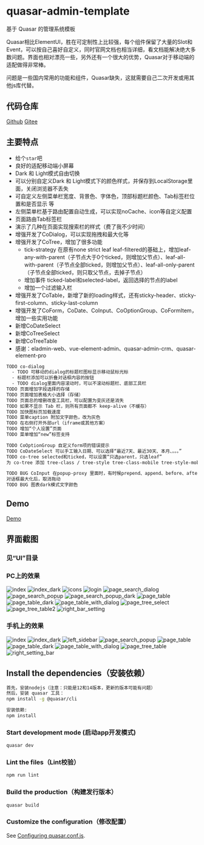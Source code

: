 # quasar-admin-template

基于 Quasar 的管理系统模板

Quasar相比ElementUI，胜在可定制性上比较强，每个组件保留了大量的Slot和Event，可以按自己喜好自定义，同时官网文档也相当详细，看文档能解决绝大多数问题。界面也相对漂亮一些，另外还有一个很大的优势，Quasar对于移动端的适配做得非常棒。

问题是一些国内常用的功能和组件，Quasar缺失，这就需要自己二次开发或用其他js库代替。

## 代码仓库
[Github](https://github.com/jinjingmail/quasar-admin-template)
[Gitee](https://gitee.com/jinjinge/quasar-admin-template)

## 主要特点
- 给个`star`吧
- 良好的适配移动端小屏幕
- Dark 和 Light模式自由切换
- 可以分别自定义Dark 和 Light模式下的颜色样式，并保存到LocalStorage里面，关闭浏览器不丢失
 - 可自定义左侧菜单栏宽度、背景色、字体色，顶部标题栏颜色、Tab标签栏位置和是否显示 等
- 左侧菜单栏基于路由配置自动生成，可以实现noCache、icon等自定义配置
- 页面路由Tab标签栏
- 演示了几种在页面实现搜索栏的样式（费了我不少时间）
- 增强开发了CoDialog，可以实现拖拽和最大化等
- 增强开发了CoTree，增加了很多功能
  - tick-strategy 在原有none strict leaf leaf-filtered的基础上，增加leaf-any-with-parent（子节点大于0个ticked，则增加父节点）、leaf-all-with-parent（子节点全部ticked，则增加父节点）、leaf-all-only-parent（子节点全部ticked，则只取父节点，去掉子节点）
  - 增加事件 ticked-label和selected-label，返回选择的节点的label
  - 增加一个过滤输入栏
- 增强开发了CoTable，新增了新的loading样式，还有sticky-header、sticky-first-column、sticky-last-column
- 增强开发了CoForm，CoDate、CoInput、CoOptionGroup、CoFormItem，增加一些实用功能
- 新增CoDateSelect
- 新增CoTreeSelect
- 新增CoTreeTable
- 感谢：eladmin-web、vue-element-admin、quasar-admin-crm、quasar-element-pro

```bash
TODO co-dialog
  - TODO 可移动的dialog的标题栏图标显示移动鼠标光标
  - 标题栏添加可以折叠对话框内容的按钮
  - TODO dialog里面内容滚动时，可以不滚动标题栏、底部工具栏
TODO 页面增加字段选择的存储
TODO 页面增加表格大小选择（存储）
TODO 页面总的增删改查工具栏，可以配置为变灰还是消失
TODO 如果不显示 Tab 栏，则所有页面都不 keep-alive（不缓存）
TODO 加快图标页加载速度
TODO 菜单caption 附加文字颜色，改为灰色
TODO 在右侧打开外部url（iframe或其他方案）
TODO 增加“个人设置”页面
TODO 菜单增加“new”标签支持

TODO CoOptionGroup 自定义form项的错误提示
TODO CoDateSelect 可以手工输入日期、可以选择“最近7天、最近30天、本月、。。。”
TODO co-tree selected和ticked，可以设置“只选parent，只选leaf”
为 co-tree 添加 tree-class / tree-style tree-class-mobile tree-style-mobile

TODO BUG CoInput 在popup-proxy 里面时，有时候prepend、append、before、after 的slot会失效
对话框最大化后，取消拖动
TODO BUG 图表dark模式文字颜色
```

## Demo
[Demo](http://jinjinge.gitee.io/quasar-admin-template)

## 界面截图
### 见“UI”目录
### PC上的效果
![index](https://gitee.com/jinjinge/quasar-admin-template/raw/main/UI/v0.9/index.jpg)
![index_dark](https://gitee.com/jinjinge/quasar-admin-template/raw/main/UI/v0.9/index_dark.jpg)
![icons](https://gitee.com/jinjinge/quasar-admin-template/raw/main/UI/v0.9/icons.jpg)
![login](https://gitee.com/jinjinge/quasar-admin-template/raw/main/UI/v0.9/login.jpg)
![page_search_dialog](https://gitee.com/jinjinge/quasar-admin-template/raw/main/UI/v0.9/page_search_dialog.jpg)
![page_search_popup](https://gitee.com/jinjinge/quasar-admin-template/raw/main/UI/v0.9/page_search_popup.jpg)
![page_search_popup_dark](https://gitee.com/jinjinge/quasar-admin-template/raw/main/UI/v0.9/page_search_popup_dark.jpg)
![page_table](https://gitee.com/jinjinge/quasar-admin-template/raw/main/UI/v0.9/page_table.jpg)
![page_table_dark](https://gitee.com/jinjinge/quasar-admin-template/raw/main/UI/v0.9/page_table_dark.jpg)
![page_table_with_dialog](https://gitee.com/jinjinge/quasar-admin-template/raw/main/UI/v0.9/page_table_with_dialog.jpg)
![page_tree_select](https://gitee.com/jinjinge/quasar-admin-template/raw/main/UI/v0.9/page_tree_select.jpg)
![page_tree_table2](https://gitee.com/jinjinge/quasar-admin-template/raw/main/UI/v0.9/page_tree_table2.jpg)
![right_bar_setting](https://gitee.com/jinjinge/quasar-admin-template/raw/main/UI/v0.9/right_bar_setting.jpg)

### 手机上的效果
![index](https://gitee.com/jinjinge/quasar-admin-template/raw/main/UI/v0.9/mobile/index.png)
![index_dark](https://gitee.com/jinjinge/quasar-admin-template/raw/main/UI/v0.9/mobile/index_dark.png)
![left_sidebar](https://gitee.com/jinjinge/quasar-admin-template/raw/main/UI/v0.9/mobile/left_sidebar.png)
![page_search_popup](https://gitee.com/jinjinge/quasar-admin-template/raw/main/UI/v0.9/mobile/page_search_popup.png)
![page_table](https://gitee.com/jinjinge/quasar-admin-template/raw/main/UI/v0.9/mobile/page_table.png)
![page_table_dark](https://gitee.com/jinjinge/quasar-admin-template/raw/main/UI/v0.9/mobile/page_table_dark.png)
![page_table_with_dialog](https://gitee.com/jinjinge/quasar-admin-template/raw/main/UI/v0.9/mobile/page_table_with_dialog.png)
![page_tree_table](https://gitee.com/jinjinge/quasar-admin-template/raw/main/UI/v0.9/mobile/page_tree_table.png)
![right_setting_bar](https://gitee.com/jinjinge/quasar-admin-template/raw/main/UI/v0.9/mobile/right_setting_bar.png)


## Install the dependencies（安装依赖）
```bash
首先，安装nodejs（注意：只能是12和14版本，更新的版本可能有问题）
然后，安装 quasar 工具：
npm install -g @quasar/cli

安装依赖:
npm install
```

### Start development mode (启动app开发模式)
```bash
quasar dev
```

### Lint the files（Lint校验）
```bash
npm run lint
```

### Build the production（构建发行版本）
```bash
quasar build
```

### Customize the configuration（修改配置）
See [Configuring quasar.conf.js](https://quasar.dev/quasar-cli/quasar-conf-js).
